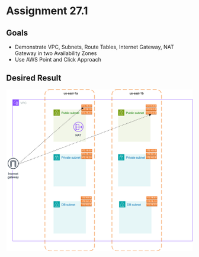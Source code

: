 # Assignment 27.1

## Goals

- Demonstrate VPC, Subnets, Route Tables, Internet Gateway, NAT Gateway in two Availability Zones
- Use AWS Point and Click Approach

## Desired Result

![](./vpc-v2.drawio.svg)
